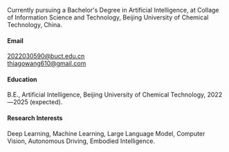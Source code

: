 



Currently pursuing a Bachelor's Degree in Artificial Intelligence, at Collage of Information Science and Technology, Beijing University of Chemical Technology, China.

#### Email
2022030590@buct.edu.cn\
thiagowang610@gmail.com

#### Education
B.E., Artificial Intelligence, Beijing University of Chemical Technology, 2022—2025 (expected).

#### Research Interests
Deep Learning, Machine Learning, Large Language Model, Computer Vision, Autonomous Driving, Embodied Intelligence.

